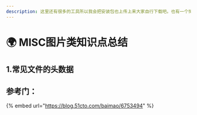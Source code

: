 ```yaml
---
description: 这里还有很多的工具所以我会把安装包也上传上来大家自行下载吧。也有一个博主已经弄了一个把他们都集成的工具我也懒得再来弄一次。
---
```


# 🌍 MISC图片类知识点总结

## 1.常见文件的头数据































## 参考门：

{% embed url="https://blog.51cto.com/baimao/6753494" %}

